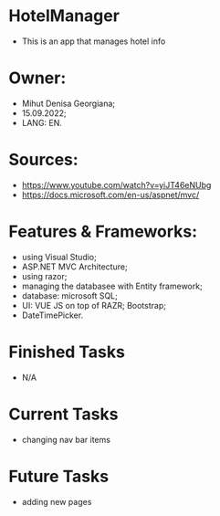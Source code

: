 # HotelManager

- This is an app that manages hotel info

# Owner:
- Mihut Denisa Georgiana;
- 15.09.2022;
- LANG: EN.

# Sources:
- https://www.youtube.com/watch?v=yiJT46eNUbg
- https://docs.microsoft.com/en-us/aspnet/mvc/

# Features & Frameworks:
- using Visual Studio;
- ASP.NET MVC Architecture;
- using razor;
- managing the databasee with Entity framework;
- database: microsoft SQL;
- UI: VUE JS on top of RAZR; Bootstrap; 
- DateTimePicker.

# Finished Tasks
- N/A

# Current Tasks
- changing nav bar items

# Future Tasks
- adding new pages

